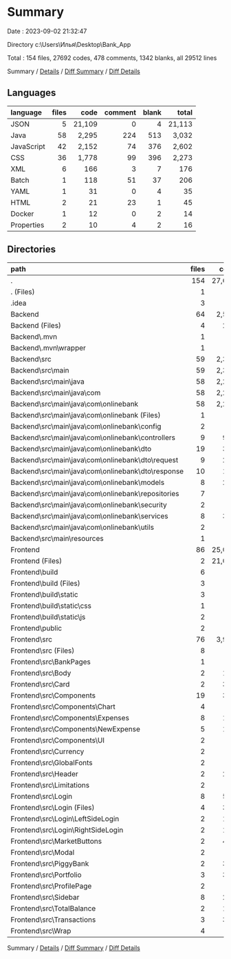 # Summary

Date : 2023-09-02 21:32:47

Directory c:\\Users\\Илья\\Desktop\\Bank_App

Total : 154 files,  27692 codes, 478 comments, 1342 blanks, all 29512 lines

Summary / [Details](details.md) / [Diff Summary](diff.md) / [Diff Details](diff-details.md)

## Languages
| language | files | code | comment | blank | total |
| :--- | ---: | ---: | ---: | ---: | ---: |
| JSON | 5 | 21,109 | 0 | 4 | 21,113 |
| Java | 58 | 2,295 | 224 | 513 | 3,032 |
| JavaScript | 42 | 2,152 | 74 | 376 | 2,602 |
| CSS | 36 | 1,778 | 99 | 396 | 2,273 |
| XML | 6 | 166 | 3 | 7 | 176 |
| Batch | 1 | 118 | 51 | 37 | 206 |
| YAML | 1 | 31 | 0 | 4 | 35 |
| HTML | 2 | 21 | 23 | 1 | 45 |
| Docker | 1 | 12 | 0 | 2 | 14 |
| Properties | 2 | 10 | 4 | 2 | 16 |

## Directories
| path | files | code | comment | blank | total |
| :--- | ---: | ---: | ---: | ---: | ---: |
| . | 154 | 27,692 | 478 | 1,342 | 29,512 |
| . (Files) | 1 | 31 | 0 | 4 | 35 |
| .idea | 3 | 23 | 0 | 0 | 23 |
| Backend | 64 | 2,577 | 282 | 561 | 3,420 |
| Backend (Files) | 4 | 272 | 54 | 46 | 372 |
| Backend\\.mvn | 1 | 2 | 0 | 1 | 3 |
| Backend\\.mvn\\wrapper | 1 | 2 | 0 | 1 | 3 |
| Backend\\src | 59 | 2,303 | 228 | 514 | 3,045 |
| Backend\\src\\main | 59 | 2,303 | 228 | 514 | 3,045 |
| Backend\\src\\main\\java | 58 | 2,295 | 224 | 513 | 3,032 |
| Backend\\src\\main\\java\\com | 58 | 2,295 | 224 | 513 | 3,032 |
| Backend\\src\\main\\java\\com\\onlinebank | 58 | 2,295 | 224 | 513 | 3,032 |
| Backend\\src\\main\\java\\com\\onlinebank (Files) | 1 | 18 | 3 | 4 | 25 |
| Backend\\src\\main\\java\\com\\onlinebank\\config | 2 | 92 | 63 | 16 | 171 |
| Backend\\src\\main\\java\\com\\onlinebank\\controllers | 9 | 994 | 24 | 119 | 1,137 |
| Backend\\src\\main\\java\\com\\onlinebank\\dto | 19 | 398 | 54 | 131 | 583 |
| Backend\\src\\main\\java\\com\\onlinebank\\dto\\request | 9 | 210 | 27 | 61 | 298 |
| Backend\\src\\main\\java\\com\\onlinebank\\dto\\response | 10 | 188 | 27 | 70 | 285 |
| Backend\\src\\main\\java\\com\\onlinebank\\models | 8 | 262 | 24 | 79 | 365 |
| Backend\\src\\main\\java\\com\\onlinebank\\repositories | 7 | 66 | 21 | 31 | 118 |
| Backend\\src\\main\\java\\com\\onlinebank\\security | 2 | 86 | 6 | 23 | 115 |
| Backend\\src\\main\\java\\com\\onlinebank\\services | 8 | 339 | 27 | 97 | 463 |
| Backend\\src\\main\\java\\com\\onlinebank\\utils | 2 | 40 | 2 | 13 | 55 |
| Backend\\src\\main\\resources | 1 | 8 | 4 | 1 | 13 |
| Frontend | 86 | 25,061 | 196 | 777 | 26,034 |
| Frontend (Files) | 2 | 21,023 | 0 | 2 | 21,025 |
| Frontend\\build | 6 | 65 | 4 | 1 | 70 |
| Frontend\\build (Files) | 3 | 62 | 0 | 1 | 63 |
| Frontend\\build\\static | 3 | 3 | 4 | 0 | 7 |
| Frontend\\build\\static\\css | 1 | 1 | 1 | 0 | 2 |
| Frontend\\build\\static\\js | 2 | 2 | 3 | 0 | 5 |
| Frontend\\public | 2 | 45 | 23 | 2 | 70 |
| Frontend\\src | 76 | 3,928 | 169 | 772 | 4,869 |
| Frontend\\src (Files) | 8 | 71 | 7 | 13 | 91 |
| Frontend\\src\\BankPages | 1 | 15 | 0 | 5 | 20 |
| Frontend\\src\\Body | 2 | 133 | 7 | 25 | 165 |
| Frontend\\src\\Card | 2 | 320 | 15 | 68 | 403 |
| Frontend\\src\\Components | 19 | 397 | 2 | 75 | 474 |
| Frontend\\src\\Components\\Chart | 4 | 80 | 0 | 13 | 93 |
| Frontend\\src\\Components\\Expenses | 8 | 183 | 2 | 35 | 220 |
| Frontend\\src\\Components\\NewExpense | 5 | 123 | 0 | 23 | 146 |
| Frontend\\src\\Components\\UI | 2 | 11 | 0 | 4 | 15 |
| Frontend\\src\\Currency | 2 | 92 | 1 | 13 | 106 |
| Frontend\\src\\GlobalFonts | 2 | 59 | 11 | 17 | 87 |
| Frontend\\src\\Header | 2 | 213 | 13 | 41 | 267 |
| Frontend\\src\\Limitations | 2 | 10 | 0 | 5 | 15 |
| Frontend\\src\\Login | 8 | 583 | 22 | 106 | 711 |
| Frontend\\src\\Login (Files) | 4 | 324 | 15 | 59 | 398 |
| Frontend\\src\\Login\\LeftSideLogin | 2 | 124 | 0 | 19 | 143 |
| Frontend\\src\\Login\\RightSideLogin | 2 | 135 | 7 | 28 | 170 |
| Frontend\\src\\MarketButtons | 2 | 436 | 21 | 93 | 550 |
| Frontend\\src\\Modal | 2 | 66 | 2 | 14 | 82 |
| Frontend\\src\\PiggyBank | 2 | 331 | 10 | 49 | 390 |
| Frontend\\src\\Portfolio | 3 | 367 | 14 | 53 | 434 |
| Frontend\\src\\ProfilePage | 2 | 0 | 0 | 2 | 2 |
| Frontend\\src\\Sidebar | 8 | 245 | 30 | 53 | 328 |
| Frontend\\src\\TotalBalance | 2 | 178 | 6 | 58 | 242 |
| Frontend\\src\\Transactions | 3 | 389 | 8 | 78 | 475 |
| Frontend\\src\\Wrap | 4 | 23 | 0 | 4 | 27 |

Summary / [Details](details.md) / [Diff Summary](diff.md) / [Diff Details](diff-details.md)
